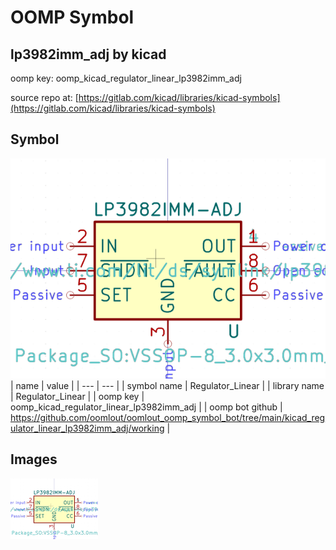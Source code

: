 # OOMP Symbol  
## lp3982imm_adj  by kicad  
  
oomp key: oomp_kicad_regulator_linear_lp3982imm_adj  
  
source repo at: [https://gitlab.com/kicad/libraries/kicad-symbols](https://gitlab.com/kicad/libraries/kicad-symbols)  
## Symbol  
  
[![working.png](working_600.png)](working.png)  
| name | value | 
| --- | --- | 
| symbol name | Regulator_Linear | 
| library name | Regulator_Linear | 
| oomp key | oomp_kicad_regulator_linear_lp3982imm_adj | 
| oomp bot github | https://github.com/oomlout/oomlout_oomp_symbol_bot/tree/main/kicad_regulator_linear_lp3982imm_adj/working | 
## Images  
  
[![working.png](working_140.png)](working.png)  
